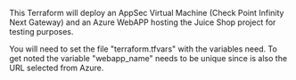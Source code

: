 This Terraform will deploy an AppSec Virtual Machine (Check Point Infinity Next Gateway) and an Azure WebAPP hosting the Juice Shop project for testing purposes.

You will need to set the file "terraform.tfvars" with the variables need.  To get noted the variable "webapp_name" needs to be unique since is also the URL selected from Azure.